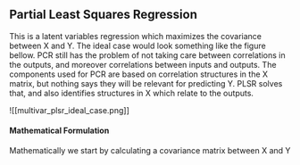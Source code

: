 ## Partial Least Squares Regression
This is a latent variables regression which maximizes the covariance between X and Y. The ideal case would look something like the figure bellow. PCR still has the problem of not taking care between correlations in the outputs, and moreover correlations between inputs and outputs. The components used for PCR are based on correlation structures in the X matrix, but nothing says they will be relevant for predicting Y. PLSR solves that, and also identifies structures in X which relate to the outputs.

![[multivar_plsr_ideal_case.png]]

#### Mathematical Formulation
Mathematically we start by calculating a covariance matrix between X and Y 
